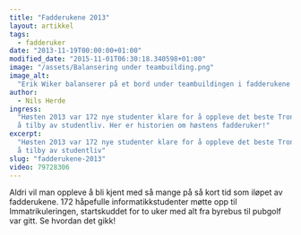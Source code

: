```yaml
---
title: "Fadderukene 2013"
layout: artikkel
tags:
  - fadderuker
date: "2013-11-19T00:00:00+01:00"
modified_date: "2015-11-01T06:30:18.340598+01:00"
image: "/assets/Balansering under teambuilding.png"
image_alt:
  "Erik Wiker balanserer på et bord under teambuildingen i fadderukene 2013"
author:
  - Nils Herde
ingress:
  "Høsten 2013 var 172 nye studenter klare for å oppleve det beste Trondheim har
  å tilby av studentliv. Her er historien om høstens fadderuker!"
excerpt:
  "Høsten 2013 var 172 nye studenter klare for å oppleve det beste Trondheim har
  å tilby av studentliv"
slug: "fadderukene-2013"
video: 79728306
---
```


Aldri vil man oppleve å bli kjent med så mange på så kort tid som iløpet av
fadderukene. 172 håpefulle informatikkstudenter møtte opp til Immatrikuleringen,
startskuddet for to uker med alt fra byrebus til pubgolf var gitt. Se hvordan
det gikk!
